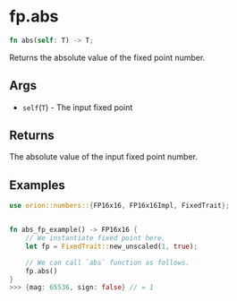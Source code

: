 # fp.abs

```rust
fn abs(self: T) -> T;
```

Returns the absolute value of the fixed point number.

## Args

* `self`(`T`) - The input fixed point

## Returns

The absolute value of the input fixed point number.

## Examples

```rust
use orion::numbers::{FP16x16, FP16x16Impl, FixedTrait};


fn abs_fp_example() -> FP16x16 {
    // We instantiate fixed point here.
    let fp = FixedTrait::new_unscaled(1, true);

    // We can call `abs` function as follows.
    fp.abs()
}
>>> {mag: 65536, sign: false} // = 1
```
